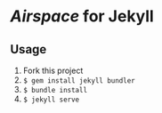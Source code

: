 # _Airspace_ for Jekyll

## Usage
1. Fork this project
2. ```$ gem install jekyll bundler```
3. ```$ bundle install```
4. ```$ jekyll serve```

